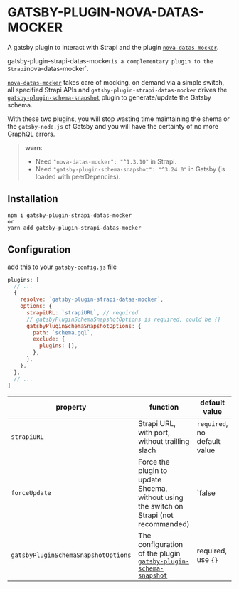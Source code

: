 # GATSBY-PLUGIN-NOVA-DATAS-MOCKER

A gatsby plugin to interact with Strapi and the plugin [`nova-datas-mocker`](https://market.strapi.io/plugins/nova-datas-mocker).

gatsby-plugin-strapi-datas-mocker`is a complementary plugin to the Strapi`nova-datas-mocker`.

[`nova-datas-mocker`](https://market.strapi.io/plugins/nova-datas-mocker) takes care of mocking, on demand via a simple switch, all specified Strapi APIs and `gatsby-plugin-strapi-datas-mocker` drives the [`gatsby-plugin-schema-snapshot`](https://github.com/gatsbyjs/gatsby/tree/master/packages/gatsby-plugin-schema-snapshot#readme) plugin to generate/update the Gatsby schema.

With these two plugins, you will stop wasting time maintaining the shema or the `gatsby-node.js` of Gatsby and you will have the certainty of no more GraphQL errors.

> **warn**:
>
> - Need `"nova-datas-mocker": "^1.3.10"` in Strapi.
> - Need `"gatsby-plugin-schema-snapshot": "^3.24.0"` in Gatsby (is loaded with peerDepencies).

## Installation

```
npm i gatsby-plugin-strapi-datas-mocker
or
yarn add gatsby-plugin-strapi-datas-mocker
```

## Configuration

add this to your `gatsby-config.js` file

```javascript
plugins: [
  // ...
  {
    resolve: `gatsby-plugin-strapi-datas-mocker`,
    options: {
      strapiURL: `strapiURL`, // required
      // gatsbyPluginSchemaSnapshotOptions is required, could be {}
      gatsbyPluginSchemaSnapshotOptions: {
        path: `schema.gql`,
        exclude: {
          plugins: [],
        },
      },
    },
  },
  // ...
]
```

| property                            | function                                                                                                                                                        | default value                |
| ----------------------------------- | --------------------------------------------------------------------------------------------------------------------------------------------------------------- | ---------------------------- |
| `strapiURL`                         | Strapi URL, with port, without trailling slach                                                                                                                  | `required`, no default value |
| `forceUpdate`                       | Force the plugin to update Shcema, without using the switch on Strapi (not recommanded)                                                                         | `false                       |
| `gatsbyPluginSchemaSnapshotOptions` | The configuration of the plugin [`gatsby-plugin-schema-snapshot`](https://github.com/gatsbyjs/gatsby/tree/master/packages/gatsby-plugin-schema-snapshot#readme) | required, use `{}`           |
